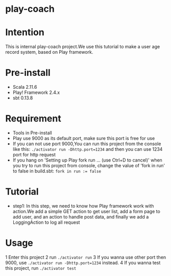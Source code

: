 # play-coach

# Intention
This is internal play-coach project.We use this tutorial to make a user age record system, based on Play framework.

# Pre-install
- Scala 2.11.6
- Play! Framework 2.4.x
- sbt 0.13.8

# Requirement
- Tools in Pre-install
- Play use 9000 as its default port, make sure this port is free for use
- If you can not use port 9000,You can run this project from the console like this:
`./activator run -Dhttp.port=1234`
and then you can use 1234 port for http request
- If you hang on 'Setting up Play fork run ... (use Ctrl+D to cancel)' when you try to run this project from console,
change the value of 'fork in run' to false in build.sbt:
`fork in run := false`

# Tutorial
- step1:
In this step, we need to know how Play framework work with action.We add a simple GET action to get user list, add a form page to add user, and an action to handle post data, and finally we add a LoggingAction to log all request



# Usage
1 Enter this project
2 run `./activator run`
3 If you wanna use other port then 9000, use `./activator run -Dhttp.port=1234` instead.
4 If you wanna test this project, run `./activator test`
